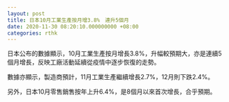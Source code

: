 ```yaml
---
layout: post
title: 日本10月工業生產按月增3.8%　連升5個月
date: 2020-11-30 08:20:10.000000000 +08:00
categories: rthk
---
```


日本公布的數據顯示，10月工業生產按月增長3.8%，升幅較預期大，亦是連續5個月增長，反映工廠活動延續從疫情中逐步恢復的走勢。

數據亦顯示，製造商預計，11月工業生產繼續增長2.7%，12月則下跌2.4%。

另外，日本10月零售銷售按年上升6.4%，是8個月以來首次增長，合乎預期。
